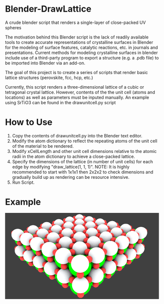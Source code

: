 Blender-DrawLattice
===================

A crude blender script that renders a single-layer of close-packed UV spheres

The motivation behind this Blender script is the lack of readily available tools to create accurate representations of crystalline surfaces in Blender for the modeling of surface features, catalytic reactions, etc. in journals and presentations. Current methods for modeling crystalline surfaces in blender include use of a third-party program to export a structure (e.g. a .pdb file) to be imported into Blender via an add-on.

The goal of this project is to create a series of scripts that render basic lattice structures (perovskite, fcc, hcp, etc.)

Currently, this script renders a three-dimensional lattice of a cubic or tetragonal crystal lattice. However, contents of the the unit cell (atoms and locations) as well as parameters must be inputed manually. An example using SrTiO3 can be found in the drawunitcell.py script

How to Use
==========

1. Copy the contents of drawunitcell.py into the Blender text editor.
2. Modify the atom dictionary to reflect the repeating atoms of the unit cell of the material to be rendered.
3. Modify xCellLength and other unit cell dimensions relative to the atomic radii in the atom dictionary to achieve a close-packed lattice.
4. Specify the dimensions of the lattice (in number of unit cells) for each edge by modifying "draw_lattice(1, 1, 1)".
  NOTE: It is highly recommended to start with 1x1x1 then 2x2x2 to check dimensions and gradually build up as rendering can be resource intensive.
3. Run Script.

Example
=======

![](https://github.com/BrendanSweeny/blender-drawlattice/blob/master/SrTiO3example.png?raw=true "6x6x2 SrTiO3 Slab")
